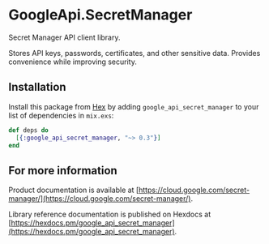 # GoogleApi.SecretManager

Secret Manager API client library.

Stores API keys, passwords, certificates, and other sensitive data. Provides convenience while improving security.


## Installation

Install this package from [Hex](https://hex.pm) by adding
`google_api_secret_manager` to your list of dependencies in `mix.exs`:

```elixir
def deps do
  [{:google_api_secret_manager, "~> 0.3"}]
end
```

## For more information

Product documentation is available at [https://cloud.google.com/secret-manager/](https://cloud.google.com/secret-manager/).

Library reference documentation is published on Hexdocs at
[https://hexdocs.pm/google_api_secret_manager](https://hexdocs.pm/google_api_secret_manager).
